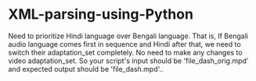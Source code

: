 # XML-parsing-using-Python
Need to prioritize Hindi language over Bengali language. That is, If Bengali audio language comes first in sequence and Hindi after that, we need to switch their adaptation_set completely. No need to make any changes to video adaptation_set. So your script's input should be  'file_dash_orig.mpd' and expected output should be 'file_dash.mpd'..
